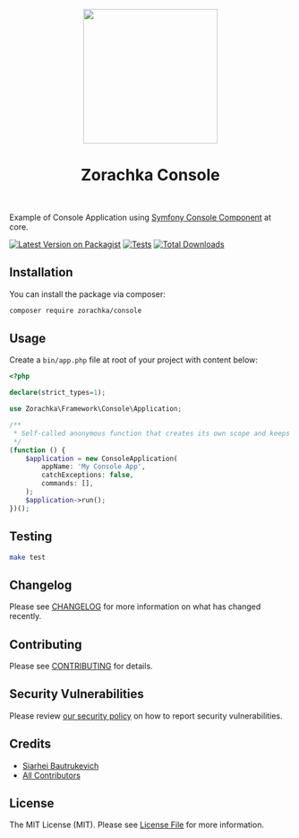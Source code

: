 <p align="center">
    <a href="https://github.com/zorachka" target="_blank">
        <img src="https://avatars0.githubusercontent.com/u/86768962" height="240px">
    </a>
    <h1 align="center">Zorachka Console</h1>
    <br>
</p>

Example of Console Application using [Symfony Console Component](https://github.com/symfony/console/) at core.


[![Latest Version on Packagist](https://img.shields.io/packagist/v/zorachka/console.svg?style=flat-square)](https://packagist.org/packages/zorachka/console)
[![Tests](https://github.com/zorachka/console/actions/workflows/run-tests.yml/badge.svg?branch=main)](https://github.com/zorachka/console/actions/workflows/run-tests.yml)
[![Total Downloads](https://img.shields.io/packagist/dt/zorachka/console.svg?style=flat-square)](https://packagist.org/packages/zorachka/console)
## Installation

You can install the package via composer:

```bash
composer require zorachka/console
```

## Usage

Create a `bin/app.php` file at root of your project with content below:

```php
<?php

declare(strict_types=1);

use Zorachka\Framework\Console\Application;

/**
 * Self-called anonymous function that creates its own scope and keeps the global namespace clean.
 */
(function () {
    $application = new ConsoleApplication(
        appName: 'My Console App',
        catchExceptions: false,
        commands: [],
    );
    $application->run();
})();

```

## Testing

```bash
make test
```

## Changelog

Please see [CHANGELOG](CHANGELOG.md) for more information on what has changed recently.

## Contributing

Please see [CONTRIBUTING](.github/CONTRIBUTING.md) for details.

## Security Vulnerabilities

Please review [our security policy](../../security/policy) on how to report security vulnerabilities.

## Credits

- [Siarhei Bautrukevich](https://github.com/bautrukevich)
- [All Contributors](../../contributors)

## License

The MIT License (MIT). Please see [License File](LICENSE.md) for more information.

